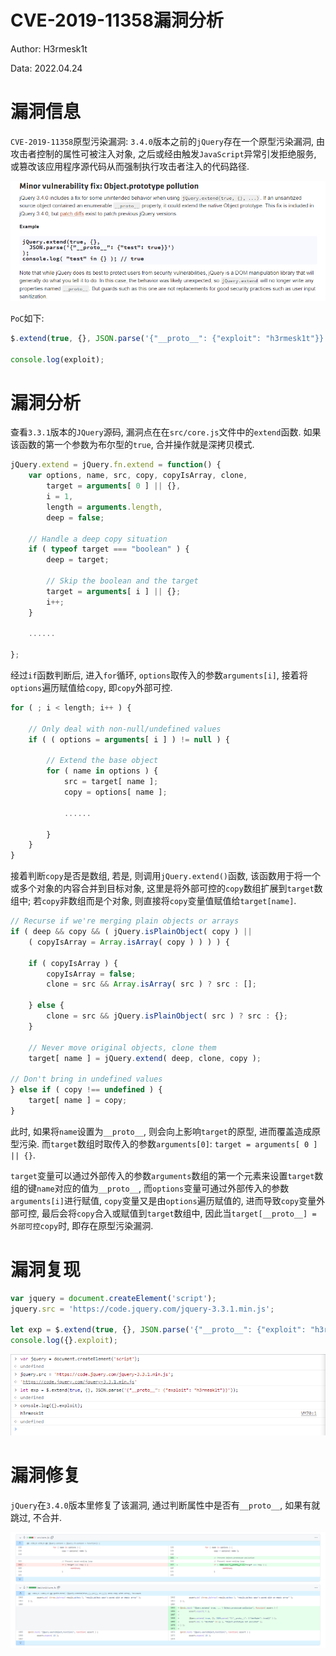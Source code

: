 # CVE-2019-11358漏洞分析

Author: H3rmesk1t

Data: 2022.04.24

# 漏洞信息
`CVE-2019-11358`原型污染漏洞: `3.4.0`版本之前的`jQuery`存在一个原型污染漏洞, 由攻击者控制的属性可被注入对象, 之后或经由触发`JavaScript`异常引发拒绝服务, 或篡改该应用程序源代码从而强制执行攻击者注入的代码路径.

<div align=center><img src="./images/1.png"></div>

`PoC`如下:

```javascript
$.extend(true, {}, JSON.parse('{"__proto__": {"exploit": "h3rmesk1t"}}'))

console.log(exploit);
```

# 漏洞分析
查看`3.3.1`版本的`JQuery`源码, 漏洞点在在`src/core.js`文件中的`extend`函数. 如果该函数的第一个参数为布尔型的`true`, 合并操作就是深拷贝模式.

```javascript
jQuery.extend = jQuery.fn.extend = function() {
	var options, name, src, copy, copyIsArray, clone,
		target = arguments[ 0 ] || {},
		i = 1,
		length = arguments.length,
		deep = false;

	// Handle a deep copy situation
	if ( typeof target === "boolean" ) {
		deep = target;

		// Skip the boolean and the target
		target = arguments[ i ] || {};
		i++;
	}

    ......

};
```

经过`if`函数判断后, 进入`for`循环, `options`取传入的参数`arguments[i]`, 接着将`options`遍历赋值给`copy`, 即`copy`外部可控.

```javascript
for ( ; i < length; i++ ) {

    // Only deal with non-null/undefined values
    if ( ( options = arguments[ i ] ) != null ) {

        // Extend the base object
        for ( name in options ) {
            src = target[ name ];
            copy = options[ name ];

            ......

        }
    }
}
```

接着判断`copy`是否是数组, 若是, 则调用`jQuery.extend()`函数, 该函数用于将一个或多个对象的内容合并到目标对象, 这里是将外部可控的`copy`数组扩展到`target`数组中; 若`copy`非数组而是个对象, 则直接将`copy`变量值赋值给`target[name]`.

```javascript
// Recurse if we're merging plain objects or arrays
if ( deep && copy && ( jQuery.isPlainObject( copy ) ||
    ( copyIsArray = Array.isArray( copy ) ) ) ) {

    if ( copyIsArray ) {
        copyIsArray = false;
        clone = src && Array.isArray( src ) ? src : [];

    } else {
        clone = src && jQuery.isPlainObject( src ) ? src : {};
    }

    // Never move original objects, clone them
    target[ name ] = jQuery.extend( deep, clone, copy );

// Don't bring in undefined values
} else if ( copy !== undefined ) {
    target[ name ] = copy;
}
```

此时, 如果将`name`设置为`__proto__`, 则会向上影响`target`的原型, 进而覆盖造成原型污染. 而`target`数组时取传入的参数`arguments[0]`: `target = arguments[ 0 ] || {}`.

`target`变量可以通过外部传入的参数`arguments`数组的第一个元素来设置`target`数组的键`name`对应的值为`__proto__`, 而`options`变量可通过外部传入的参数`arguments[i]`进行赋值, `copy`变量又是由`options`遍历赋值的, 进而导致`copy`变量外部可控, 最后会将`copy`合入或赋值到`target`数组中, 因此当`target[__proto__] = 外部可控copy`时, 即存在原型污染漏洞.

# 漏洞复现

```javascript
var jquery = document.createElement('script');
jquery.src = 'https://code.jquery.com/jquery-3.3.1.min.js';

let exp = $.extend(true, {}, JSON.parse('{"__proto__": {"exploit": "h3rmesk1t"}}'));
console.log({}.exploit);
```

<div align=center><img src="./images/2.png"></div>

# 漏洞修复
`jQuery`在`3.4.0`版本里修复了该漏洞, 通过判断属性中是否有`__proto__`, 如果有就跳过, 不合并.

<div align=center><img src="./images/3.png"></div>